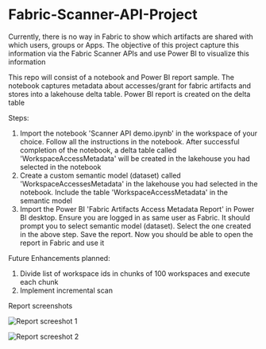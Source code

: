 # Fabric-Scanner-API-Project

Currently, there is no way in Fabric to show which artifacts are shared with which users, groups or Apps. The objective of this project capture this information via the Fabric Scanner APIs and use Power BI to visualize this information

This repo will consist of a notebook and Power BI report sample. The notebook captures metadata about accesses/grant for fabric artifacts and stores into a lakehouse delta table. Power BI report is created on the delta table

Steps:
1. Import the notebook 'Scanner API demo.ipynb' in the workspace of your choice. Follow all the instructions in the notebook. After successful completion of the notebook, a delta table called 'WorkspaceAccessMetadata' will be created in the lakehouse you had selected in the notebook
2. Create a custom semantic model (dataset) called 'WorkspaceAccessesMetadata' in the lakehouse you had selected in the notebook. Include the table 'WorkspaceAccessMetadata' in the semantic model
3. Import the Power BI 'Fabric Artifacts Access Metadata Report' in Power BI desktop. Ensure you are logged in as same user as Fabric. It should prompt you to select semantic model (dataset). Select the one created in the above step. Save the report. Now you should be able to open the report in Fabric and use it

Future Enhancements planned:
1. Divide list of workspace ids in chunks of 100 workspaces and execute each chunk
2. Implement incremental scan

Report screenshots


![Report screeshot 1](https://github.com/sagarbathe/Fabric-Scanner-API-Project/assets/110572270/43cb11c3-fe8d-4b30-97ff-e1a2bd3421a1)


![Report screeshot 2](https://github.com/sagarbathe/Fabric-Scanner-API-Project/assets/110572270/86af87bd-41bf-4bd3-84e5-72ba5958833e)
